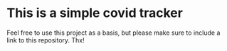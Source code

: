 # This is a simple covid tracker

Feel free to use this project as a basis, but please make sure to include a link to this repository. Thx!
